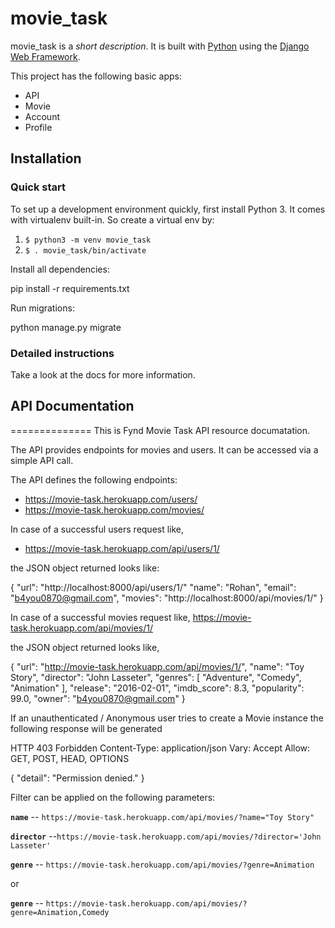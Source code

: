 # movie_task

movie_task is a _short description_. It is built with [Python][0] using the [Django Web Framework][1].

This project has the following basic apps:

* API
* Movie
* Account
* Profile

## Installation

### Quick start

To set up a development environment quickly, first install Python 3. It
comes with virtualenv built-in. So create a virtual env by:

1. `$ python3 -m venv movie_task`
2. `$ . movie_task/bin/activate`

Install all dependencies:

pip install -r requirements.txt

Run migrations:

python manage.py migrate

### Detailed instructions

Take a look at the docs for more information.


## API Documentation
==============
This is Fynd Movie Task API resource documatation.

The API provides endpoints for movies and users. It can be accessed via a simple API call.

The API defines the following endpoints:

* https://movie-task.herokuapp.com/users/
* https://movie-task.herokuapp.com/movies/

In case of a successful users request like,

* https://movie-task.herokuapp.com/api/users/1/

the JSON object returned looks like:

{
"url": "http://localhost:8000/api/users/1/"
"name": "Rohan",
"email": "b4you0870@gmail.com",
"movies": "http://localhost:8000/api/movies/1/"
}

In case of a successful movies request like,
https://movie-task.herokuapp.com/api/movies/1/

the JSON object returned looks like,

{
"url": "http://movie-task.herokuapp.com/api/movies/1/",
"name": "Toy Story",
"director": "John Lasseter",
"genres": [
"Adventure",
"Comedy",
"Animation"
],
"release": "2016-02-01",
"imdb_score": 8.3,
"popularity": 99.0,
"owner": "b4you0870@gmail.com"
}

If an unauthenticated / Anonymous user tries to create a Movie instance the following response will be generated

HTTP 403 Forbidden
Content-Type: application/json
Vary: Accept
Allow: GET, POST, HEAD, OPTIONS

{
    "detail": "Permission denied."
}


Filter can be applied on the following parameters:

**`name`** -- `https://movie-task.herokuapp.com/api/movies/?name="Toy Story"`

**`director`** --`https://movie-task.herokuapp.com/api/movies/?director='John Lasseter'`

**`genre`** -- `https://movie-task.herokuapp.com/api/movies/?genre=Animation`

or

**`genre`** -- `https://movie-task.herokuapp.com/api/movies/?genre=Animation,Comedy`

[0]: https://www.python.org/
[1]: https://www.djangoproject.com/
